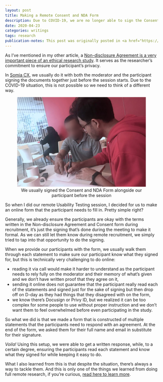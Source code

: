 ```yaml
---
layout: post
title: Making a Remote Consent and NDA Form
description: Due to COVID-19, we are no longer able to sign the Consent and NDA (Non-disclosure Agreement) Form with the participants when we meet them. Here’s how we redesigned the way we do it.
date: 2020-04-23
categories: writings
tags: research
publication-notes: This post was originally posted in <a href="https://medium.com/somiacx/tips-for-running-a-remote-research-2d97d070be19">Somia CX Thought</a>.
---
```


As I’ve mentioned in my other article, a [Non-disclosure Agreement is a very important piece of an ethical research study](/blog/2019/07/17/what-needs-to-be-said-about-nda-in-design-research). It serves as the researcher’s commitment to ensure our participant’s privacy.

In [Somia CX](https://www.somiacx.com), we usually do it with both the moderator and the participant signing the documents together just before the session starts. Due to the COVID-19 situation, this is not possible so we need to think of a different way.

<figure>
<img alt="Photo of me and a participant signing consent and NDA form" src="/assets/2020-04-23-making-a-remote-consent-and-nda-form/signing-nda.png" />
<figcaption style="width:100%; text-align:center;">We usually signed the Consent and NDA Form alongside our participant before the session</figcaption>
</figure>

So when I did our remote Usability Testing session, I decided for us to make an online form that the participant needs to fill in. Pretty simple right?

Generally, we already ensure the participants are okay with the terms written in the Non-disclosure Agreement and Consent form during recruitment, it’s just the signing that’s done during the meeting to make it formal. As we can still let them know during remote recruitment, we simply tried to tap into that opportunity to do the signing.

When we provide our participants with the form, we usually walk them through each statement to make sure our participant know what they signed for, but this is technically very challenging to do online:

- reading it via call would make it harder to understand as the participant needs to rely fully on the moderator and their memory of what’s given and we don’t have written proof that they agree on it,
- sending it online does not guarantee that the participant really read each of the statements and signed just for the sake of signing but then drop off on D-day as they had things that they disagreed with on the form,
- we know there’s Docusign or Privy ID, but we realized it can be too complex for some people to use without proper instruction and we don’t want them to feel overwhelmed before even participating in the study.

So what we did is that we made a form that is constructed of multiple statements that the participants need to respond with an agreement. At the end of the form, we asked them for their full name and email in substitute for their signature.

_Voila!_ Using this setup, we were able to get a written response, while, to a certain degree, ensuring the participants read each statement and know what they signed for while keeping it easy to do.

What I also learned from this is that despite the situation, there’s always a way to tackle them. And this is only one of the things we learned from doing full remote research, if you’re curious, [read here to learn more](/writings/2020/04/23/making-a-remote-consent-and-nda-form).
